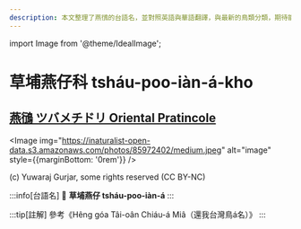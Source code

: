 ```yaml
---
description: 本文整理了燕鴴的台語名，並對照英語與華語翻譯，與最新的鳥類分類，期待能夠供未來的台語鳥類圖鑑當作參考
---
```


import Image from '@theme/IdealImage';

# 草埔燕仔科 tsháu-poo-iàn-á-kho

## [燕鴴 ツバメチドリ Oriental Pratincole](https://ebird.org/species/oripra)

<Image img="https://inaturalist-open-data.s3.amazonaws.com/photos/85972402/medium.jpeg" alt="image" style={{marginBottom: '0rem'}} />

<div className="image-caption">
(c) Yuwaraj Gurjar, some rights reserved (CC BY-NC)
</div>

:::info[台語名]
🎯 **草埔燕仔 tsháu-poo-iàn-á**
:::

:::tip[註解]
參考《Hêng góa Tâi-oân Chiáu-á Miâ（還我台灣鳥á名）》
:::
